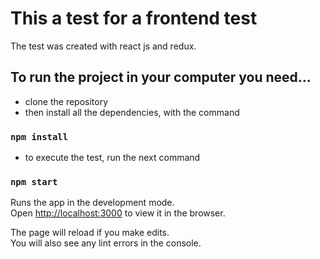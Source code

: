 # This a test for a frontend test

The test was created with react js and redux.

## To run the project in your computer you need...
- clone the repository
- then install all the dependencies, with the command
### `npm install`
- to execute the test, run the next command
### `npm start`

Runs the app in the development mode.\
Open [http://localhost:3000](http://localhost:3000) to view it in the browser.

The page will reload if you make edits.\
You will also see any lint errors in the console.
